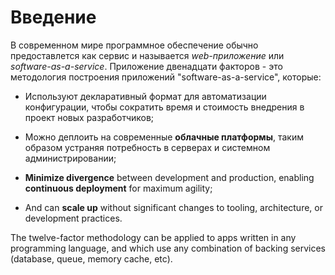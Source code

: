 Введение
============

В современном мире программное обеспечение обычно предоставлется как сервис и называется *web-приложение* или
*software-as-a-service*. Приложение двенадцати факторов - это методология построения приложений "software-as-a-service", которые:

* Используют декларативный формат для автоматизации конфигурации, чтобы сократить время и стоимость внедрения в проект новых
разработчиков;
<!-- FIXME
  * Have a **clean contract** with the underlying operating system, offering **maximum portability** between execution environments;
-->
* Можно деплоить на современные **облачные платформы**, таким образом устраняя потребность в серверах и системном администрировании;

* **Minimize divergence** between development and production, enabling **continuous deployment** for maximum agility;
* And can **scale up** without significant changes to tooling, architecture, or development practices.

The twelve-factor methodology can be applied to apps written in any programming language, and which use any combination of backing services (database, queue, memory cache, etc).
